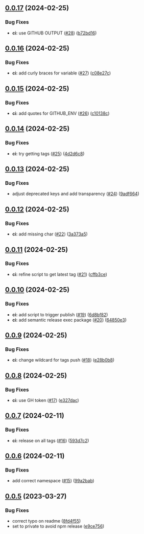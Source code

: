 ## [0.0.17](https://github.com/ptrptrd/dark-petrol-vscode/compare/0.0.16...0.0.17) (2024-02-25)


### Bug Fixes

* **ci:** use GITHUB OUTPUT ([#28](https://github.com/ptrptrd/dark-petrol-vscode/issues/28)) ([b72bd16](https://github.com/ptrptrd/dark-petrol-vscode/commit/b72bd167cf216b7aa5cfc1f827ec81f3fe2217d9))

## [0.0.16](https://github.com/ptrptrd/dark-petrol-vscode/compare/0.0.15...0.0.16) (2024-02-25)


### Bug Fixes

* **ci:** add curly braces for variable ([#27](https://github.com/ptrptrd/dark-petrol-vscode/issues/27)) ([c08e27c](https://github.com/ptrptrd/dark-petrol-vscode/commit/c08e27c2242196d8ecd3bd58cb104ff247170ffc))

## [0.0.15](https://github.com/ptrptrd/dark-petrol-vscode/compare/0.0.14...0.0.15) (2024-02-25)


### Bug Fixes

* **ci:** add quotes for GITHUB_ENV ([#26](https://github.com/ptrptrd/dark-petrol-vscode/issues/26)) ([c10138c](https://github.com/ptrptrd/dark-petrol-vscode/commit/c10138cde83994d40ecd40d7cd398ff5010cd4c3))

## [0.0.14](https://github.com/ptrptrd/dark-petrol-vscode/compare/0.0.13...0.0.14) (2024-02-25)


### Bug Fixes

* **ci:** try getting tags ([#25](https://github.com/ptrptrd/dark-petrol-vscode/issues/25)) ([4d2d6c8](https://github.com/ptrptrd/dark-petrol-vscode/commit/4d2d6c869ced2137a4d703bce040903a545c5ffa))

## [0.0.13](https://github.com/ptrptrd/dark-petrol-vscode/compare/0.0.12...0.0.13) (2024-02-25)


### Bug Fixes

* adjust deprecated keys and add transparency ([#24](https://github.com/ptrptrd/dark-petrol-vscode/issues/24)) ([9adf664](https://github.com/ptrptrd/dark-petrol-vscode/commit/9adf664be7f04d827647d173c9147e6a2d76e547))

## [0.0.12](https://github.com/ptrptrd/dark-petrol-vscode/compare/0.0.11...0.0.12) (2024-02-25)


### Bug Fixes

* **ci:** add missing char ([#22](https://github.com/ptrptrd/dark-petrol-vscode/issues/22)) ([3a373a5](https://github.com/ptrptrd/dark-petrol-vscode/commit/3a373a5d8525a128925ccc68cca2515f8040ba29))

## [0.0.11](https://github.com/ptrptrd/dark-petrol-vscode/compare/0.0.10...0.0.11) (2024-02-25)


### Bug Fixes

* **ci:** refine script to get latest tag ([#21](https://github.com/ptrptrd/dark-petrol-vscode/issues/21)) ([cffb3ce](https://github.com/ptrptrd/dark-petrol-vscode/commit/cffb3cef5d2c4de629aaed5d08c4b5eb82d9dcb9))

## [0.0.10](https://github.com/ptrptrd/dark-petrol-vscode/compare/0.0.9...0.0.10) (2024-02-25)


### Bug Fixes

* **ci:** add script to trigger publish ([#19](https://github.com/ptrptrd/dark-petrol-vscode/issues/19)) ([6d8bf82](https://github.com/ptrptrd/dark-petrol-vscode/commit/6d8bf82ea2e1461e729ef01bd8354bc2e62f6cf8))
* **ci:** add semantic release exec package ([#20](https://github.com/ptrptrd/dark-petrol-vscode/issues/20)) ([64850e3](https://github.com/ptrptrd/dark-petrol-vscode/commit/64850e362d34fccec4aa260f88bf416c93ddbf3a))

## [0.0.9](https://github.com/ptrptrd/dark-petrol-vscode/compare/0.0.8...0.0.9) (2024-02-25)


### Bug Fixes

* **ci:** change wildcard for tags push  ([#18](https://github.com/ptrptrd/dark-petrol-vscode/issues/18)) ([e28b0b8](https://github.com/ptrptrd/dark-petrol-vscode/commit/e28b0b8f722405cee65c38c97a5f3ab7ec0a74bd))

## [0.0.8](https://github.com/ptrptrd/dark-petrol-vscode/compare/0.0.7...0.0.8) (2024-02-25)


### Bug Fixes

* **ci:** use GH token ([#17](https://github.com/ptrptrd/dark-petrol-vscode/issues/17)) ([e327dac](https://github.com/ptrptrd/dark-petrol-vscode/commit/e327dac4593455589b07be7e7cb0dbd9ef94f118))

## [0.0.7](https://github.com/ptrptrd/dark-petrol-vscode/compare/0.0.6...0.0.7) (2024-02-11)


### Bug Fixes

* **ci:** release on all tags ([#16](https://github.com/ptrptrd/dark-petrol-vscode/issues/16)) ([593d7c2](https://github.com/ptrptrd/dark-petrol-vscode/commit/593d7c264b853c67a742df06dfb8a2ec0e23ea05))

## [0.0.6](https://github.com/ptrptrd/dark-petrol-vscode/compare/0.0.5...0.0.6) (2024-02-11)


### Bug Fixes

* add correct namespace ([#15](https://github.com/ptrptrd/dark-petrol-vscode/issues/15)) ([99a2bab](https://github.com/ptrptrd/dark-petrol-vscode/commit/99a2babf919bf1b08680cca874edc5f4c00ce18e))

## [0.0.5](https://github.com/pp7rd/dark-petrol-vscode/compare/0.0.4...0.0.5) (2023-03-27)


### Bug Fixes

* correct typo on readme ([8fd4f55](https://github.com/pp7rd/dark-petrol-vscode/commit/8fd4f55a96cb155ae371c5b2e94203a8bcc998da))
* set to private to avoid npm release ([e9ce756](https://github.com/pp7rd/dark-petrol-vscode/commit/e9ce7562735d6c09a3e89711c6575c7efee3d3f2))
